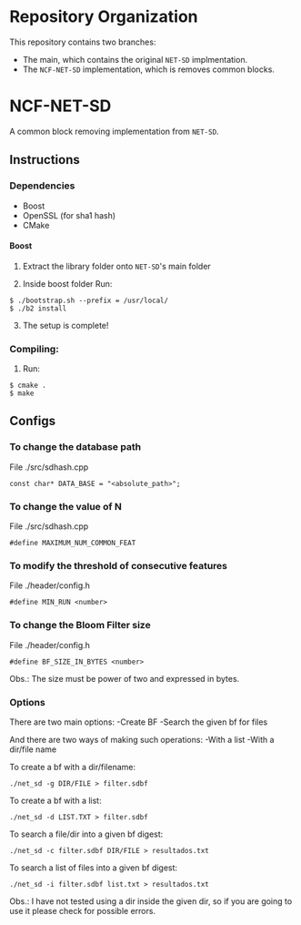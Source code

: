 # Repository Organization

This repository contains two branches:
- The main, which contains the original `NET-SD` implmentation.
- The `NCF-NET-SD` implementation, which is removes common blocks.

# NCF-NET-SD
A common block removing implementation from `NET-SD`.

## Instructions

### Dependencies
- Boost
- OpenSSL (for sha1 hash)
- CMake

#### Boost
1. Extract the library folder onto `NET-SD`'s main folder
 
2. Inside boost folder Run:
```
$ ./bootstrap.sh --prefix = /usr/local/  
$ ./b2 install
```
3. The setup is complete!


### Compiling:
1.  Run:
```  
$ cmake .
$ make
```
## Configs
### To change the database path
File ./src/sdhash.cpp
```
const char* DATA_BASE = "<absolute_path>";
```
### To change the value of N
File ./src/sdhash.cpp
 ```
#define MAXIMUM_NUM_COMMON_FEAT 
```
### To modify the threshold of consecutive features  
File ./header/config.h  
```
#define MIN_RUN <number>
```
### To change the Bloom Filter size
File ./header/config.h  
```
#define BF_SIZE_IN_BYTES <number>
```
Obs.: The size must be power of two and expressed in bytes.

### Options 
There are two main options:
-Create BF 
-Search the given bf for files

And there are two ways of making such operations:
-With a list 
-With a dir/file name

To create a bf with a dir/filename:
```
./net_sd -g DIR/FILE > filter.sdbf
```

To create a bf with a list:
```
./net_sd -d LIST.TXT > filter.sdbf
```

To search a file/dir into a given bf digest:
```
./net_sd -c filter.sdbf DIR/FILE > resultados.txt
```
To search a list of files into a given bf digest:
```
./net_sd -i filter.sdbf list.txt > resultados.txt
```

Obs.: I have not tested using a dir inside the given dir, so if you are going to use it please check for possible errors.
